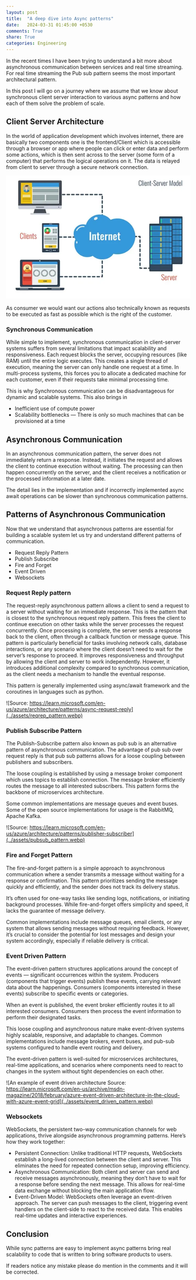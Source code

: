 ```yaml
---
layout: post
title:  "A deep dive into Async patterns"
date:   2024-03-31 01:45:00 +0530
comments: True
share: True
categories: Engineering
---
```


In the recent times I have been trying to understand a bit more about asynchronous communication between services and real time streaming. For real time streaming the Pub sub pattern seems the most important architectural pattern.

In this post I will go on a journey where we assume that we know about synchronous client server interaction to various async patterns and how each of them solve the problem of scale.

## Client Server Architecture

In the world of application development which involves internet, there are basically two components one is the frontend/Client which is accessible through a browser or app where people can click or enter data and perform some actions, which is then sent across to the server (some form of a computer) that performs the logical operations on it. The data is relayed from client to server through a secure network connection.


![A simple example of Client Server Model](../assets/CSarch.webp)

As consumer we would want our actions also technically known as requests to be executed as fast as possible which is the right of the customer.

### Synchronous Communication
While simple to implement, synchronous communication in client-server systems suffers from several limitations that impact scalability and responsiveness. Each request blocks the server, occupying resources (like RAM) until the entire logic executes. This creates a single thread of execution, meaning the server can only handle one request at a time. In multi-process systems, this forces you to allocate a dedicated machine for each customer, even if their requests take minimal processing time.

This is why Synchronous communication can be disadvantageous for dynamic and scalable systems. This also brings in

- Inefficient use of compute power
- Scalability bottlenecks — There is only so much machines that can be provisioned at a time

## Asynchronous Communication
In an asynchronous communication pattern, the server does not immediately return a response. Instead, it initiates the request and allows the client to continue execution without waiting. The processing can then happen concurrently on the server, and the client receives a notification or the processed information at a later date.

The detail lies in the implementation and if incorrectly implemented async await operations can be slower than synchronous communication patterns.

## Patterns of Asynchronous Communication
Now that we understand that asynchronous patterns are essential for building a scalable system let us try and understand different patterns of communication.

- Request Reply Pattern
- Publish Subscribe
- Fire and Forget
- Event Driven
- Websockets

### Request Reply pattern
The request-reply asynchronous pattern allows a client to send a request to a server without waiting for an immediate response. This is the pattern that is closest to the synchronous request reply pattern. This frees the client to continue execution on other tasks while the server processes the request concurrently. Once processing is complete, the server sends a response back to the client, often through a callback function or message queue. This pattern is particularly beneficial for tasks involving network calls, database interactions, or any scenario where the client doesn’t need to wait for the server’s response to proceed. It improves responsiveness and throughput by allowing the client and server to work independently. However, it introduces additional complexity compared to synchronous communication, as the client needs a mechanism to handle the eventual response.

This pattern is generally implemented using async/await framework and the coroutines in languages such as python.


![Source: https://learn.microsoft.com/en-us/azure/architecture/patterns/async-request-reply](../assets/reqrep_pattern.webp)

### Publish Subscribe Pattern
The Publish-Subscribe pattern also known as pub sub is an alternative pattern of asynchronous communication. The advantage of pub sub over request reply is that pub sub patterns allows for a loose coupling between publishers and subscribers.

The loose coupling is established by using a message broker component which uses topics to establish connection. The message broker efficiently routes the message to all interested subscribers. This pattern forms the backbone of microservices architecture.

Some common implementations are message queues and event buses. Some of the open source implementations for usage is the RabbitMQ, Apache Kafka.


![Source: https://learn.microsoft.com/en-us/azure/architecture/patterns/publisher-subscriber](../assets/pubsub_pattern.webp)

### Fire and Forget Pattern
The fire-and-forget pattern is a simple approach to asynchronous communication where a sender transmits a message without waiting for a response or confirmation. This pattern prioritizes sending the message quickly and efficiently, and the sender does not track its delivery status.

It’s often used for one-way tasks like sending logs, notifications, or initiating background processes. While fire-and-forget offers simplicity and speed, it lacks the guarantee of message delivery.

Common implementations include message queues, email clients, or any system that allows sending messages without requiring feedback. However, it’s crucial to consider the potential for lost messages and design your system accordingly, especially if reliable delivery is critical.

### Event Driven Pattern
The event-driven pattern structures applications around the concept of events — significant occurrences within the system. Producers (components that trigger events) publish these events, carrying relevant data about the happenings. Consumers (components interested in these events) subscribe to specific events or categories.

When an event is published, the event broker efficiently routes it to all interested consumers. Consumers then process the event information to perform their designated tasks.

This loose coupling and asynchronous nature make event-driven systems highly scalable, responsive, and adaptable to changes. Common implementations include message brokers, event buses, and pub-sub systems configured to handle event routing and delivery.

The event-driven pattern is well-suited for microservices architectures, real-time applications, and scenarios where components need to react to changes in the system without tight dependencies on each other.


![An example of event driven architecture Source: https://learn.microsoft.com/en-us/archive/msdn-magazine/2018/february/azure-event-driven-architecture-in-the-cloud-with-azure-event-grid](../assets/event_driven_pattern.webp)

### Websockets
WebSockets, the persistent two-way communication channels for web applications, thrive alongside asynchronous programming patterns. Here’s how they work together:

- Persistent Connection: Unlike traditional HTTP requests, WebSockets establish a long-lived connection between the client and server. This eliminates the need for repeated connection setup, improving efficiency.
- Asynchronous Communication: Both client and server can send and receive messages asynchronously, meaning they don’t have to wait for a response before sending the next message. This allows for real-time data exchange without blocking the main application flow.
- Event-Driven Model: WebSockets often leverage an event-driven approach. The server can push messages to the client, triggering event handlers on the client-side to react to the received data. This enables real-time updates and interactive experiences.

## Conclusion
While sync patterns are easy to implement async patterns bring real scalability to code that is written to bring software products to users.

If readers notice any mistake please do mention in the comments and it will be corrected. 